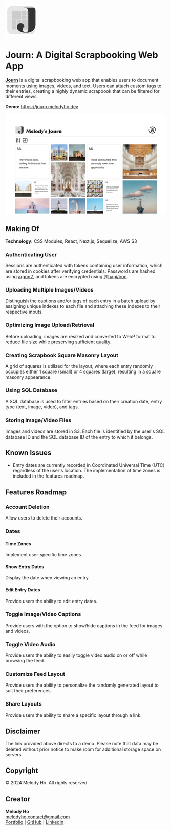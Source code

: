 ![Journ logo](readme/logo.webp "Journ Web App Logo")

# Journ: A Digital Scrapbooking Web App

**[Journ](https://journ.melodyho.dev)** is a digital scrapbooking web app that enables users to document moments using images, videos, and text. Users can attach custom tags to their entries, creating a highly dynamic scrapbook that can be filtered for different views.

**Demo:** <https://journ.melodyho.dev>

![Journ screenshot](readme/screenshot.webp "Journ Web App Screenshot")

## Making Of

**Technology:** CSS Modules, React, Next.js, Sequelize, AWS S3

### Authenticating User

Sessions are authenticated with tokens containing user information, which are stored in cookies after verifying credentials. Passwords are hashed using [argon2](https://github.com/ranisalt/node-argon2), and tokens are encrypted using [@hapi/iron](https://github.com/hapijs/iron/tree/master).

### Uploading Multiple Images/Videos

Distinguish the captions and/or tags of each entry in a batch upload by assigning unique indexes to each file and attaching these indexes to their respective inputs.

### Optimizing Image Upload/Retrieval

Before uploading, images are resized and converted to WebP format to reduce file size while preserving sufficient quality.

### Creating Scrapbook Square Masonry Layout

A grid of squares is utilized for the layout, where each entry randomly occupies either 1 square (small) or 4 squares (large), resulting in a square masonry appearance.

### Using SQL Database

A SQL database is used to filter entries based on their creation date, entry type (text, image, video), and tags.

### Storing Image/Video Files

Images and videos are stored in S3. Each file is identified by the user's SQL database ID and the SQL database ID of the entry to which it belongs.

## Known Issues

- Entry dates are currently recorded in Coordinated Universal Time (UTC) regardless of the user's location. The implementation of time zones is included in the features roadmap.

## Features Roadmap

### Account Deletion

Allow users to delete their accounts.

### Dates

#### Time Zones

Implement user-specific time zones.

#### Show Entry Dates

Display the date when viewing an entry.

#### Edit Entry Dates

Provide users the ability to edit entry dates.

### Toggle Image/Video Captions

Provide users with the option to show/hide captions in the feed for images and videos.

### Toggle Video Audio

Provide users the ability to easily toggle video audio on or off while browsing the feed.

### Customize Feed Layout

Provide users the ability to personalize the randomly generated layout to suit their preferences.

### Share Layouts

Provide users the ability to share a specific layout through a link.

## Disclaimer

The link provided above directs to a demo. Please note that data may be deleted without prior notice to make room for additional storage space on servers.

## Copyright

© 2024 Melody Ho. All rights reserved.

## Creator

**Melody Ho**  
<melodyho.contact@gmail.com>  
[Portfolio](https://www.melodyho.dev) | [GitHub](https://www.github.com/melody-ho) | [LinkedIn](https://www.linkedin.com/in/melodyho-dev)
